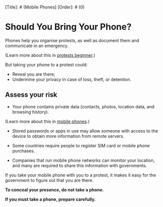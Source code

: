 [Title]: # (Mobile Phones]
[Order]: # (0)

# Should You Bring Your Phone?

Phones help you organise protests, as well as document them and communicate in an emergency.

(Learn more about this in [protests beginner](umbrella://lesson/protests/0).)

But taking your phone to a protest could: 

*	Reveal you are there;
*	Undermine your privacy in case of loss, theft, or detention. 

## Assess your risk

*	Your phone contains private data (contacts, photos, location data, and browsing history). 

(Learn more about this in [mobile phones](umbrella://lesson/mobile-phones/0).)

*	Stored passwords or apps in use may allow someone with access to the device to obtain more information from remote servers. 

*	Some countries require people to register SIM card or mobile phone purchases. 

*	Companies that run mobile phone networks can monitor your location, and many are required to share this information with governments.

If you take your mobile phone with you to a protest, it makes it easy for the government to figure out that you are there. 

**To conceal your presence, do not take a phone.**

**If you must take a phone, prepare carefully.**


